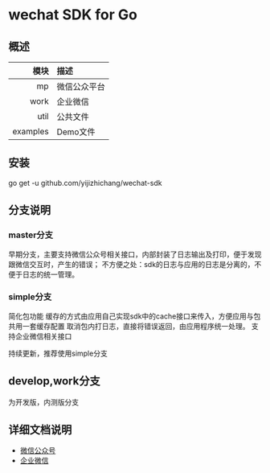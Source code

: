 # wechat SDK for Go

## 概述
| 模块    | 描述                     |
|--------:|:-------------------------|
| mp      | 微信公众平台         |
| work    | 企业微信         |
| util    | 公共文件                 |
| examples| Demo文件                 |

## 安装
go get -u github.com/yijizhichang/wechat-sdk

## 分支说明
### master分支
早期分支，主要支持微信公众号相关接口，内部封装了日志输出及打印，便于发现跟微信交互时，产生的错误；
不方便之处：sdk的日志与应用的日志是分离的，不便于日志的统一管理。
### simple分支
简化包功能
缓存的方式由应用自己实现sdk中的cache接口来传入，方便应用与包共用一套缓存配置
取消包内打日志，直接将错误返回，由应用程序统一处理。
支持企业微信相关接口

持续更新，推荐使用simple分支

## develop,work分支
为开发版，内测版分支

## 详细文档说明

- [微信公众号](README.MP.md)
- [企业微信](README.WORK.md)